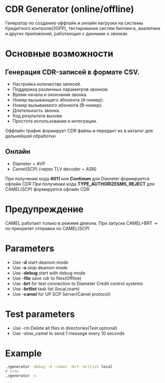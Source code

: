 # CDR Generator (online/offline)
Генератор по созданию оффлайн и онлайн нагрузки на системы Кредитного контроля(3GPP), тестирования систем биллинга, аналитики и других приложений, работающих с данными о звонках

# Основные возможности
## Генерация CDR-записей в формате CSV.
* Настройка количества записей.
* Поддержка различных параметров звонков:
* Время начала и окончания звонка.
* Номер вызывающего абонента (A-номер).
* Номер вызываемого абонента (B-номер).
* Длительность звонка.
* Код результата вызова
* Простота использования и интеграции.

Оффлайн трафик формирует CDR файлы и передает их в каталог для дальнейшей обработки

## Онлайн 
* Diameter + AVP
* Camel(SCP) (через TLV decoder + ASN)

При получении кода **4011** или **Continum** для Diameter формируется офлайн CDR
При получении кода **TYPE_AUTHORIZESMS_REJECT** для CAMEL(SCP) формируется офлайн CDR

# Предупреждение
CAMEL работает только в режиме демона. При запуске CAMEL+BRT -> по приоритет отправки по CAMEL(SCP) 

# Parameters 
* Use **-d** start deamon mode
* Use **-s** stop deamon mode
* Use **-debug** start with debug mode
* Use **-file** save cdr to files(Offline)
* Use **-brt** for test connection to Diameter Credit control systems
* Use **-brtlist** task list (local,roam)
* Use **-camel** for UP SCP Server(Camel protocol)

# Test parameters
* Use -rm Delete all files in directories(Test optional)
* Use -slow_camel to send 1 message every 10 seconds

# Example

```bash
./generator -debug -d -camel -brt -brtlist local
# stop
./generator -s
```